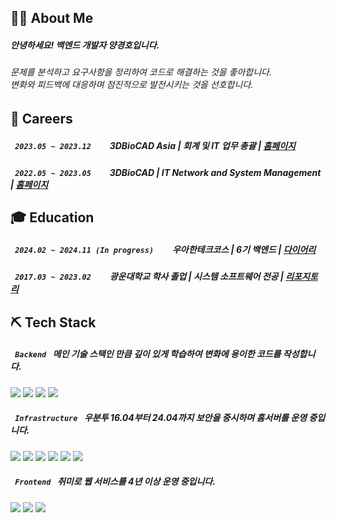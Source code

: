 ## 🙍‍♂️ About Me

##### 안녕하세요! 백엔드 개발자 양경호입니다.
<h6>
  문제를 분석하고 요구사항을 정리하여 코드로 해결하는 것을 좋아합니다.<br>
  변화와 피드백에 대응하며 점진적으로 발전시키는 것을 선호합니다.
</h6>

## 💼 Careers

##### `  2023.05 ~ 2023.12  ` <img width="16" src="https://3dbiocad.com/cdn/shop/files/3D.png?width=16" /> 3DBioCAD Asia | 회계 및 IT 업무 총괄 | [홈페이지](https://3dbiocadasia.com)
##### `  2022.05 ~ 2023.05  ` <img width="16" src="https://3dbiocad.com/cdn/shop/files/3D.png?width=16" /> 3DBioCAD | IT Network and System Management | [홈페이지](https://3dbiocad.com)

## 🎓 Education

##### `  2024.02 ~ 2024.11 (In progress)  ` <img width="16" src="https://apply.techcourse.co.kr/favicon.ico" /> 우아한테크코스 | 6기 백엔드 | [다이어리](https://velog.io/@chch1213/series/woteco-6-precourse)
##### `  2017.03 ~ 2023.02  ` <img width="16" src="https://www.kw.ac.kr/ko/img/favicon.ico" /> 광운대학교 학사 졸업 | 시스템 소프트웨어 전공 | [리포지토리](https://github.com/geoje/KwUniversity)

## ⛏️ Tech Stack

##### `  Backend  ` 메인 기술 스택인 만큼 깊이 있게 학습하여 변화에 용이한 코드를 작성합니다.

![](https://img.shields.io/badge/Redis-FF4438?logo=redis&style=flat-square&logoColor=white)
![](https://img.shields.io/badge/Swagger-85EA2D?logo=swagger&style=flat-square&logoColor=black)
![](https://img.shields.io/badge/Spring%20Boot-6DB33F?logo=springboot&style=flat-square&logoColor=white)
![](https://img.shields.io/badge/MySQL-4479A1?logo=mysql&style=flat-square&logoColor=white)

##### `  Infrastructure  ` 우분투 16.04부터 24.04까지 보안을 중시하며 홈서버를 운영 중입니다.

![](https://img.shields.io/badge/Grafana-F46800?logo=grafana&style=flat-square&logoColor=white)
![](https://img.shields.io/badge/Ubuntu-E95420?logo=Ubuntu&style=flat-square&logoColor=white)
![](https://img.shields.io/badge/NGINX-009639?logo=nginx&style=flat-square&logoColor=white)
![](https://img.shields.io/badge/Docker-2496ED?logo=docker&style=flat-square&logoColor=white)
![](https://img.shields.io/badge/AWS%20ELB-8C4FFF?logo=awselasticloadbalancing&style=flat-square&logoColor=white)
![](https://img.shields.io/badge/GitHub%20Actions-181717?logo=github&style=flat-square&logoColor=white)

##### `  Frontend  ` 취미로 웹 서비스를 4년 이상 운영 중입니다.

![](https://img.shields.io/badge/React-61DAFB?logo=react&style=flat-square&logoColor=black)
![](https://img.shields.io/badge/Chakra%20UI-319795?logo=chakraui&style=flat-square&logoColor=white)
![](https://img.shields.io/badge/Redux%20Toolkit-764ABC?logo=redux&style=flat-square&logoColor=white)
